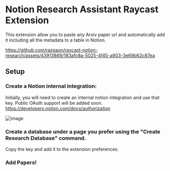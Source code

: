 # Notion Research Assistant Raycast Extension

This extension allow you to paste any Arxiv paper url and automatically add it including all the metadata to a table in Notion.

https://github.com/razgaon/raycast-notion-research/assets/43913869/183afc8a-5025-4f45-a903-3e69b62c87ea

## Setup
### Create a Notion internal integration:
Initially, you will need to create an internal notion integration and use that key. Public OAuth support will be added soon.
https://developers.notion.com/docs/authorization

![image](https://github.com/razgaon/raycast-notion-research/assets/43913869/9dbfba57-1c3f-48d4-9f61-a23fce7cef40)

### Create a database under a page you prefer using the "Create Research Database" command.
Copy the key and add it to the extension preferences.

### Add Papers!

